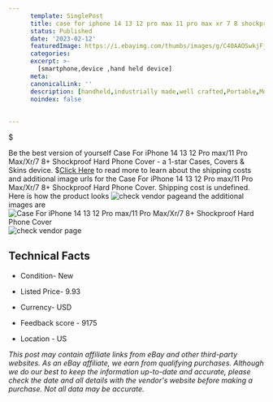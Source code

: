 ```yaml
---
      template: SinglePost
      title: case for iphone 14 13 12 pro max 11 pro max xr 7 8 shockproof hard phone cover
      status: Published
      date: '2023-02-12'
      featuredImage: https://i.ebayimg.com/thumbs/images/g/C40AAOSwkjFjLBN7/s-l225.jpg
      categories: 
      excerpt: >-
        [smartphone,device ,hand held device]
      meta:
      canonicalLink: ''
      description: [handheld,industrially made,well crafted,Portable,Mobile,Compact,Convenient,Lightweight,Maneuverable,Man-portable,Miniature,Carriable,Hand-held,Light,Holdable,Transportable,Mobile device,Pocket-sized,On-the-go,Wireless,Cordless,Compact size,Convenient size, smartphone,device ,hand held device]
      noindex: false
      
        
---
```

$

Be the best version of yourself Case For iPhone 14 13 12 Pro max/11 Pro Max/Xr/7 8+ Shockproof Hard Phone Cover - a 1-star Cases, Covers & Skins device.
$[Click Here](https://www.ebay.com/itm/353238407605?hash=item523ea659b5%3Ag%3AC40AAOSwkjFjLBN7&mkevt=1&mkcid=1&mkrid=711-53200-19255-0&campid=%253CePNCampaignId%253E&customid=%253CreferenceId%253E&toolid=10049) to read more to learn about the shipping costs and additional image urls for the Case For iPhone 14 13 12 Pro max/11 Pro Max/Xr/7 8+ Shockproof Hard Phone Cover. Shipping cost is undefined. Here is how the product looks ![check vendor page](https://i.ebayimg.com/thumbs/images/g/C40AAOSwkjFjLBN7/s-l225.jpg)and the additional images are![Case For iPhone 14 13 12 Pro max/11 Pro Max/Xr/7 8+ Shockproof Hard Phone Cover](https://i.ebayimg.com/images/g/C40AAOSwkjFjLBN7/s-l960.jpg)![check vendor page](https://origin-galleryplus.ebayimg.com/ws/web/353238407605_2_0_1/225x225.jpg,https://origin-galleryplus.ebayimg.com/ws/web/353238407605_3_0_1/225x225.jpg,https://origin-galleryplus.ebayimg.com/ws/web/353238407605_4_0_1/225x225.jpg,https://origin-galleryplus.ebayimg.com/ws/web/353238407605_5_0_1/225x225.jpg,https://origin-galleryplus.ebayimg.com/ws/web/353238407605_6_0_1/225x225.jpg,https://origin-galleryplus.ebayimg.com/ws/web/353238407605_7_0_1/225x225.jpg,https://origin-galleryplus.ebayimg.com/ws/web/353238407605_8_0_1/225x225.jpg,https://origin-galleryplus.ebayimg.com/ws/web/353238407605_9_0_1/225x225.jpg,https://origin-galleryplus.ebayimg.com/ws/web/353238407605_10_0_1/225x225.jpg,https://origin-galleryplus.ebayimg.com/ws/web/353238407605_11_0_1/225x225.jpg,https://origin-galleryplus.ebayimg.com/ws/web/353238407605_12_0_1/225x225.jpg)



 ## Technical Facts 



     
      

 - Condition- New 


      

 - Listed Price- 9.93 


      

 - Currency- USD 


      

 - Feedback score - 9175 


      

 - Location - US 


      
      

 *_This post may contain affiliate links from eBay and other third-party websites. As an eBay affiliate, we earn from qualifying purchases. Although we do our best to keep the information up-to-date and accurate, please check the date and all details with the vendor's website before making a purchase. Not all data may be accurate._*






